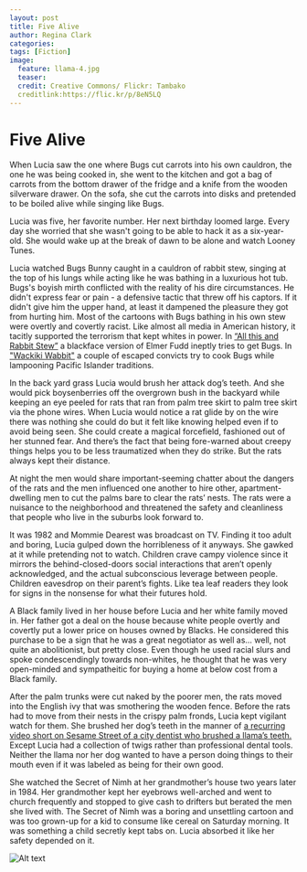 ```yaml
---
layout: post
title: Five Alive
author: Regina Clark
categories:
tags: [Fiction]
image:
  feature: llama-4.jpg
  teaser:
  credit: Creative Commons/ Flickr: Tambako
  creditlink:https://flic.kr/p/8eN5LQ
--- 
```


# Five Alive

When Lucia saw the one where Bugs cut carrots into his own cauldron, the one he was being cooked in, she went to the kitchen and got a bag of carrots from the bottom drawer of the fridge and a knife from the wooden silverware drawer. On the sofa, she cut the carrots into disks and pretended to be boiled alive while singing like Bugs. 

Lucia was five, her favorite number. Her next birthday loomed large. Every day she worried that she wasn't going to be able to hack it as a six-year-old. She would wake up at the break of dawn to be alone and watch Looney Tunes. 

Lucia watched Bugs Bunny caught in a cauldron of rabbit stew, singing at the top of his lungs while acting like he was bathing in a luxurious hot tub. Bugs's boyish mirth conflicted with the reality of his dire circumstances. He didn't express fear or pain - a defensive tactic that threw off his captors. If it didn't give him the upper hand, at least it dampened the pleasure they got from hurting him. Most of the cartoons with Bugs bathing in his own stew were overtly and covertly racist. Like almost all media in American history, it tacitly supported the terrorism that kept whites in power. In [“All this and Rabbit Stew”](https://media.giphy.com/media/qZWD5RM67rZfi/giphy.gif) a blackface version of Elmer Fudd ineptly tries to get Bugs. In ["Wackiki Wabbit"](https://www.youtube.com/watch?v=kS6ksEyO_l8) a couple of escaped convicts try to cook Bugs while lampooning Pacific Islander traditions. 

In the back yard grass Lucia would brush her attack dog’s teeth. And she would pick boysenberries off the overgrown bush in the backyard while keeping an eye peeled for rats that ran from palm tree skirt to palm tree skirt via the phone wires. When Lucia would notice a rat glide by on the wire there was nothing she could do but it felt like knowing helped even if to avoid being seen. She could create a magical forcefield, fashioned out of her stunned fear. And there’s the fact that being fore-warned about creepy things helps you to be less traumatized when they do strike. But the rats always kept their distance. 

At night the men would share important-seeming chatter about the dangers of the rats and the men influenced one another to hire other, apartment-dwelling men to cut the palms bare to clear the rats’ nests. The rats were a nuisance to the neighborhood and threatened the safety and cleanliness that people who live in the suburbs look forward to. 

It was 1982 and Mommie Dearest was broadcast on TV. Finding it too adult and boring, Lucia gulped down the horribleness of it anyways. She gawked at it while pretending not to watch. Children crave campy violence since it mirrors the behind-closed-doors social interactions that aren’t openly acknowledged, and the actual subconscious leverage between people. Children eavesdrop on their parent’s fights. Like tea leaf readers they look for signs in the nonsense for what their futures hold. 

A Black family lived in her house before Lucia and her white family moved in. Her father got a deal on the house because white people overtly and covertly put a lower price on houses owned by Blacks. He considered this purchase to be a sign that he was a great negotiator as well as... well, not quite an abolitionist, but pretty close. Even though he used racial slurs and spoke condescendingly towards non-whites, he thought that he was very open-minded and sympatheitic for buying a home at below cost from a Black family.

After the palm trunks were cut naked by the poorer men, the rats moved into the English ivy that was smothering the wooden fence. Before the rats had to move from their nests in the crispy palm fronds, Lucia kept vigilant watch for them. She brushed her dog’s teeth in the manner of [a recurring video short on Sesame Street of a city dentist who brushed a llama’s teeth.](https://www.youtube.com/watch?v=sgkYHhG18uc) Except Lucia had a collection of twigs rather than professional dental tools. Neither the llama nor her dog wanted to have a person doing things to their mouth even if it was labeled as being for their own good. 

She watched the Secret of Nimh at her grandmother’s house two years later in 1984. Her grandmother kept her eyebrows well-arched and went to church frequently and stopped to give cash to drifters but berated the men she lived with. The Secret of Nimh was a boring and unsettling cartoon and was too grown-up for a kid to consume like cereal on Saturday morning. It was something a child secretly kept tabs on. Lucia absorbed it like her safety depended on it. 

![Alt text](https://media.giphy.com/media/qZWD5RM67rZfi/giphy.gif)
